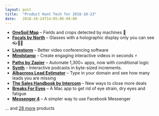 ```yaml
---
layout: post
title:  "Product Hunt Tech for 2018-10-23"
date:   2018-10-24T14:05:06-04:00
---
```


* **[OneSoil Map](https://www.producthunt.com/posts/onesoil-map-2?utm_campaign=producthunt-api&utm_medium=api&utm_source=Application%3A+Daily+Digest+RSS+%28ID%3A+3202%29)** – Fields and crops detected by machines 🤖
* **[Focals by North](https://www.producthunt.com/posts/focals-by-north?utm_campaign=producthunt-api&utm_medium=api&utm_source=Application%3A+Daily+Digest+RSS+%28ID%3A+3202%29)** – Glasses with a holographic display only you can see 👓📲🤓
* **[Livestorm](https://www.producthunt.com/posts/livestorm?utm_campaign=producthunt-api&utm_medium=api&utm_source=Application%3A+Daily+Digest+RSS+%28ID%3A+3202%29)** – Better video conferencing software
* **[Mindstamp](https://www.producthunt.com/posts/mindstamp?utm_campaign=producthunt-api&utm_medium=api&utm_source=Application%3A+Daily+Digest+RSS+%28ID%3A+3202%29)** – Create engaging interactive videos in seconds ⚡️
* **[Paths by Zapier](https://www.producthunt.com/posts/paths-by-zapier?utm_campaign=producthunt-api&utm_medium=api&utm_source=Application%3A+Daily+Digest+RSS+%28ID%3A+3202%29)** – Automate 1,300+ apps, now with conditional logic
* **[Synth](https://www.producthunt.com/posts/synth-2?utm_campaign=producthunt-api&utm_medium=api&utm_source=Application%3A+Daily+Digest+RSS+%28ID%3A+3202%29)** – Interactive podcasts in byte-sized increments.
* **[Albacross Lead Estimator](https://www.producthunt.com/posts/albacross-lead-estimator?utm_campaign=producthunt-api&utm_medium=api&utm_source=Application%3A+Daily+Digest+RSS+%28ID%3A+3202%29)** – Type in your domain and see how many leads you are missing
* **[The Sales Handbook by Intercom](https://www.producthunt.com/posts/the-sales-handbook-by-intercom?utm_campaign=producthunt-api&utm_medium=api&utm_source=Application%3A+Daily+Digest+RSS+%28ID%3A+3202%29)** – New ways to close more deals
* **[Breaks For Eyes](https://www.producthunt.com/posts/breaks-for-eyes?utm_campaign=producthunt-api&utm_medium=api&utm_source=Application%3A+Daily+Digest+RSS+%28ID%3A+3202%29)** – A Mac app to get rid of eye strain, dry eyes and fatigue
* **[Messenger 4](https://www.producthunt.com/posts/messenger-4?utm_campaign=producthunt-api&utm_medium=api&utm_source=Application%3A+Daily+Digest+RSS+%28ID%3A+3202%29)** – A simpler way to use Facebook Messenger

… and [28 more](https://www.producthunt.com/tech) products